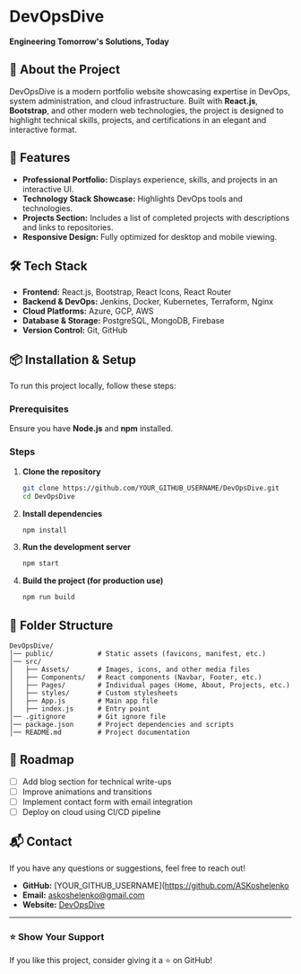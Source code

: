 # DevOpsDive

**Engineering Tomorrow's Solutions, Today**

## 📌 About the Project
DevOpsDive is a modern portfolio website showcasing expertise in DevOps, system administration, and cloud infrastructure. Built with **React.js**, **Bootstrap**, and other modern web technologies, the project is designed to highlight technical skills, projects, and certifications in an elegant and interactive format.

## 🚀 Features
- **Professional Portfolio:** Displays experience, skills, and projects in an interactive UI.
- **Technology Stack Showcase:** Highlights DevOps tools and technologies.
- **Projects Section:** Includes a list of completed projects with descriptions and links to repositories.
- **Responsive Design:** Fully optimized for desktop and mobile viewing.

## 🛠️ Tech Stack
- **Frontend:** React.js, Bootstrap, React Icons, React Router
- **Backend & DevOps:** Jenkins, Docker, Kubernetes, Terraform, Nginx
- **Cloud Platforms:** Azure, GCP, AWS
- **Database & Storage:** PostgreSQL, MongoDB, Firebase
- **Version Control:** Git, GitHub

## 📦 Installation & Setup

To run this project locally, follow these steps:

### Prerequisites
Ensure you have **Node.js** and **npm** installed.

### Steps
1. **Clone the repository**
   ```sh
   git clone https://github.com/YOUR_GITHUB_USERNAME/DevOpsDive.git
   cd DevOpsDive
   ```

2. **Install dependencies**
   ```sh
   npm install
   ```

3. **Run the development server**
   ```sh
   npm start
   ```

4. **Build the project (for production use)**
   ```sh
   npm run build
   ```

## 📁 Folder Structure
```
DevOpsDive/
│── public/           # Static assets (favicons, manifest, etc.)
│── src/
│   ├── Assets/       # Images, icons, and other media files
│   ├── Components/   # React components (Navbar, Footer, etc.)
│   ├── Pages/        # Individual pages (Home, About, Projects, etc.)
│   ├── styles/       # Custom stylesheets
│   ├── App.js        # Main app file
│   ├── index.js      # Entry point
│── .gitignore        # Git ignore file
│── package.json      # Project dependencies and scripts
│── README.md         # Project documentation
```

## 🎯 Roadmap
- [ ] Add blog section for technical write-ups
- [ ] Improve animations and transitions
- [ ] Implement contact form with email integration
- [ ] Deploy on cloud using CI/CD pipeline

## 📬 Contact
If you have any questions or suggestions, feel free to reach out!
- **GitHub:** [YOUR_GITHUB_USERNAME](https://github.com/ASKoshelenko
- **Email:** askoshelenko@gmail.com
- **Website:** [DevOpsDive](https://devopsdive.com)

---

### ⭐ Show Your Support
If you like this project, consider giving it a ⭐ on GitHub!

